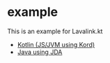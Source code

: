 # example

This is an example for Lavalink.kt

- [Kotlin (JS/JVM using Kord)](src/commonMain/kotlin/Lavakord.kt)
- [Java using JDA](src/jvmMain/java/dev/schlaubi/lavakord/Javakord.java)
